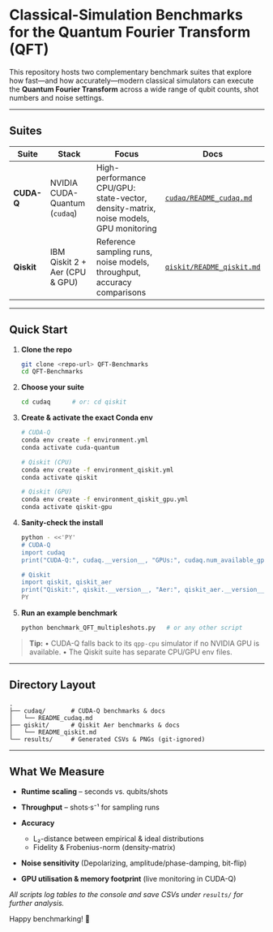 # Classical-Simulation Benchmarks for the Quantum Fourier Transform (QFT)

This repository hosts two complementary benchmark suites that explore how fast—and how accurately—modern classical simulators can execute the **Quantum Fourier Transform** across a wide range of qubit counts, shot numbers and noise settings.

---

## Suites

| Suite       | Stack                             | Focus                                                                                 | Docs                              |
|-------------|-----------------------------------|---------------------------------------------------------------------------------------|-----------------------------------|
| **CUDA-Q**  | NVIDIA CUDA-Quantum (`cudaq`)     | High-performance CPU/GPU: state-vector, density-matrix, noise models, GPU monitoring  | [`cudaq/README_cudaq.md`](cudaq/README_cudaq)   |
| **Qiskit**  | IBM Qiskit 2 + Aer (CPU & GPU)    | Reference sampling runs, noise models, throughput, accuracy comparisons               | [`qiskit/README_qiskit.md`](qiskit/README_qiskit.md) |

---

## Quick Start

1. **Clone the repo**  
   ```bash
   git clone <repo-url> QFT-Benchmarks
   cd QFT-Benchmarks
   ```

2. **Choose your suite**

   ```bash
   cd cudaq      # or: cd qiskit
   ```
3. **Create & activate the exact Conda env**

   ```bash
   # CUDA-Q
   conda env create -f environment.yml
   conda activate cuda-quantum

   # Qiskit (CPU)
   conda env create -f environment_qiskit.yml
   conda activate qiskit

   # Qiskit (GPU)
   conda env create -f environment_qiskit_gpu.yml
   conda activate qiskit-gpu
   ```
4. **Sanity-check the install**

   ```bash
   python - <<'PY'
   # CUDA-Q
   import cudaq
   print("CUDA-Q:", cudaq.__version__, "GPUs:", cudaq.num_available_gpus())

   # Qiskit
   import qiskit, qiskit_aer
   print("Qiskit:", qiskit.__version__, "Aer:", qiskit_aer.__version__)
   PY
   ```
5. **Run an example benchmark**

   ```bash
   python benchmark_QFT_multipleshots.py   # or any other script
   ```

> **Tip:**
> • CUDA-Q falls back to its `qpp-cpu` simulator if no NVIDIA GPU is available.
> • The Qiskit suite has separate CPU/GPU env files.

---

## Directory Layout

```
.
├── cudaq/       # CUDA-Q benchmarks & docs
│   └── README_cudaq.md
├── qiskit/      # Qiskit Aer benchmarks & docs
│   └── README_qiskit.md
└── results/     # Generated CSVs & PNGs (git-ignored)
```

---

## What We Measure

* **Runtime scaling** – seconds vs. qubits/shots
* **Throughput** – shots·s⁻¹ for sampling runs
* **Accuracy**

  * L₂-distance between empirical & ideal distributions
  * Fidelity & Frobenius-norm (density-matrix)
* **Noise sensitivity** (Depolarizing, amplitude/phase-damping, bit-flip)
* **GPU utilisation & memory footprint** (live monitoring in CUDA-Q)

*All scripts log tables to the console and save CSVs under `results/` for further analysis.*



  
Happy benchmarking! 🚀
